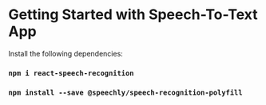 # Getting Started with Speech-To-Text App

Install the following dependencies:

### `npm i react-speech-recognition`
### `npm install --save @speechly/speech-recognition-polyfill`
